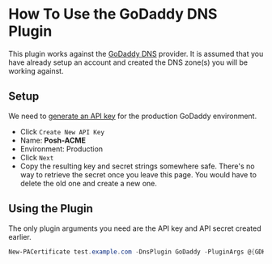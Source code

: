 # How To Use the GoDaddy DNS Plugin

This plugin works against the [GoDaddy DNS](https://developer.godaddy.com/) provider. It is assumed that you have already setup an account and created the DNS zone(s) you will be working against.

## Setup

We need to [generate an API key](https://developer.godaddy.com/keys) for the production GoDaddy environment.

- Click `Create New API Key`
- Name: **Posh-ACME**
- Environment: Production
- Click `Next`
- Copy the resulting key and secret strings somewhere safe. There's no way to retrieve the secret once you leave this page. You would have to delete the old one and create a new one.

## Using the Plugin

The only plugin arguments you need are the API key and API secret created earlier.

```powershell
New-PACertificate test.example.com -DnsPlugin GoDaddy -PluginArgs @{GDKey='xxxxxxxxxxxxxxxx'; GDSecret='xxxxxxxxxxxxxxxx'}
```
